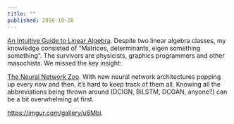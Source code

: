 ```yaml
---
title: ""
published: 2016-10-20
---
```




<a href="http://betterexplained.com/articles/linear-algebra-guide/" target="_blank">An Intuitive Guide to Linear Algebra</a>. Despite two linear algebra classes, my knowledge consisted of “Matrices, determinants, eigen something something”.  The survivors are physicists, graphics programmers and other masochists. We missed the key insight:




<a href="http://www.asimovinstitute.org/neural-network-zoo/#" target="_blank">The Neural Network Zoo</a>. With new neural network architectures popping up every now and then, it’s hard to keep track of them all. Knowing all the abbreviations being thrown around (DCIGN, BiLSTM, DCGAN, anyone?) can be a bit overwhelming at first.




<a href="https://imgur.com/gallery/u6Mbi" target="_blank">https://imgur.com/gallery/u6Mbi</a>. 

